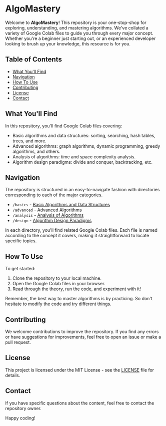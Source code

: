# AlgoMastery

Welcome to **AlgoMastery**! This repository is your one-stop-shop for exploring, understanding, and mastering algorithms. We've collated a variety of Google Colab files to guide you through every major concept. Whether you're a beginner just starting out, or an experienced developer looking to brush up your knowledge, this resource is for you.

## Table of Contents

- [What You'll Find](#what-youll-find)
- [Navigation](#navigation)
- [How To Use](#how-to-use)
- [Contributing](#contributing)
- [License](#license)
- [Contact](#contact)

## What You'll Find

In this repository, you'll find Google Colab files covering:

- Basic algorithms and data structures: sorting, searching, hash tables, trees, and more.
- Advanced algorithms: graph algorithms, dynamic programming, greedy algorithms, and others.
- Analysis of algorithms: time and space complexity analysis.
- Algorithm design paradigms: divide and conquer, backtracking, etc.

## Navigation

The repository is structured in an easy-to-navigate fashion with directories corresponding to each of the major categories.

- `/basics` - [Basic Algorithms and Data Structures](basics/Algorithms.ipynb)
- `/advanced` - [Advanced Algorithms](advanced/Algorithms.ipynb)
- `/analysis` - [Analysis of Algorithms](analysis/Algorithms.ipynb)
- `/design` - [Algorithm Design Paradigms](design/Algorithms.ipynb)

In each directory, you'll find related Google Colab files. Each file is named according to the concept it covers, making it straightforward to locate specific topics.

## How To Use

To get started:

1. Clone the repository to your local machine.
2. Open the Google Colab files in your browser.
3. Read through the theory, run the code, and experiment with it!

Remember, the best way to master algorithms is by practicing. So don't hesitate to modify the code and try different things.

## Contributing

We welcome contributions to improve the repository. If you find any errors or have suggestions for improvements, feel free to open an issue or make a pull request.

## License

This project is licensed under the MIT License - see the [LICENSE](LICENSE) file for details.

## Contact

If you have specific questions about the content, feel free to contact the repository owner.

Happy coding!

